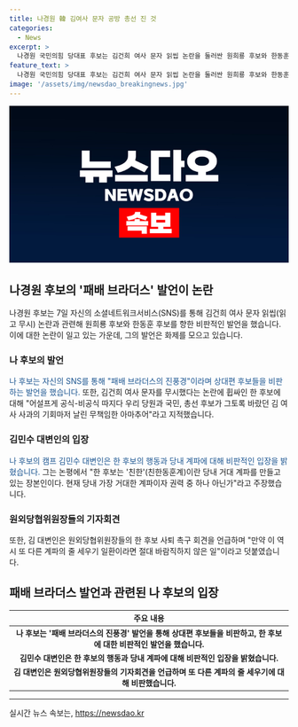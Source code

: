 ```yaml
---
title: 나경원 韓 김여사 문자 공방 총선 진 것
categories:
  - News
excerpt: >
  나경원 국민의힘 당대표 후보는 김건희 여사 문자 읽씹 논란을 둘러싼 원희룡 후보와 한동훈 후보에 대한 비판을 통해 패배 브라더스의 진풍경이라고 지적했다. 한 후보를 무책임한 아마추어, 원 후보를 무모한 아바타로 비판하며 당내의 계파 갈등을 언급했다. 이에 대변인은 읽씹 사건과 연판장 사건은 다른 문제라며, 한 후보를 거대 계파인 친한이라고 지목하고, 계파 갈등을 우려했다.
feature_text: >
  나경원 국민의힘 당대표 후보는 김건희 여사 문자 읽씹 논란을 둘러싼 원희룡 후보와 한동훈 후보에 대한 비판을 통해 패배 브라더스의 진풍경이라고 지적했다. 한 후보를 무책임한 아마추어, 원 후보를 무모한 아바타로 비판하며 당내의 계파 갈등을 언급했다. 이에 대변인은 읽씹 사건과 연판장 사건은 다른 문제라며, 한 후보를 거대 계파인 친한이라고 지목하고, 계파 갈등을 우려했다.
image: '/assets/img/newsdao_breakingnews.jpg'
---
```


<p><img src="/assets/img/newsdao_breakingnews.jpg" alt="pcversion 속보" /></p>

<h2 data-ke-size="size26">나경원 후보의 '패배 브라더스' 발언이 논란</h2>

<p>나경원 후보는 7일 자신의 소셜네트워크서비스(SNS)를 통해 김건희 여사 문자 읽씹(읽고 무시) 논란과 관련해 원희룡 후보와 한동훈 후보를 향한 비판적인 발언을 했습니다. 이에 대한 논란이 일고 있는 가운데, 그의 발언은 화제를 모으고 있습니다.</p>

<h3>나 후보의 발언</h3>

<p><span style="color: #1a5490;">나 후보는 자신의 SNS를 통해 "패배 브라더스의 진풍경"이라며 상대편 후보들을 비판하는 발언을 했습니다.</span> 또한, 김건희 여사 문자를 무시했다는 논란에 휩싸인 한 후보에 대해 "어설프게 공식-비공식 따지다 우리 당원과 국민, 총선 후보가 그토록 바랐던 김 여사 사과의 기회마저 날린 무책임한 아마추어"라고 지적했습니다.</p>

<h3>김민수 대변인의 입장</h3>

<p><span style="color: #1a5490;">나 후보의 캠프 김민수 대변인은 한 후보의 행동과 당내 계파에 대해 비판적인 입장을 밝혔습니다.</span> 그는 논평에서 "한 후보는 '친한'(친한동훈계)이란 당내 거대 계파를 만들고 있는 장본인이다. 현재 당내 가장 거대한 계파이자 권력 중 하나 아닌가"라고 주장했습니다.</p>

<h3>원외당협위원장들의 기자회견</h3>

<p>또한, 김 대변인은 원외당협위원장들의 한 후보 사퇴 촉구 회견을 언급하며 "만약 이 역시 또 다른 계파의 줄 세우기 일환이라면 절대 바람직하지 않은 일"이라고 덧붙였습니다.</p>

<h2 data-ke-size="size26">패배 브라더스 발언과 관련된 나 후보의 입장</h2>

<table>
    <thead>
        <tr>
            <th style="text-align: center;">주요 내용</th>
        </tr>
    </thead>
    <tbody>
        <tr>
            <td style="text-align: center; height: 17px;"><b>나 후보는 '패배 브라더스의 진풍경' 발언을 통해 상대편 후보들을 비판하고, 한 후보에 대한 비판적인 발언을 했습니다.</b></td>
        </tr>
        <tr>
            <td style="text-align: center; height: 17px;"><b>김민수 대변인은 한 후보의 행동과 당내 계파에 대해 비판적인 입장을 밝혔습니다.</b></td>
        </tr>
        <tr>
            <td style="text-align: center; height: 17px;"><b>김 대변인은 원외당협위원장들의 기자회견을 언급하며 또 다른 계파의 줄 세우기에 대해 비판했습니다.</b></td>
        </tr>
    </tbody>
</table>

<p><hr></p>
실시간 뉴스 속보는, <a href="https://newsdao.kr" rel="dofollow">https://newsdao.kr</a>


